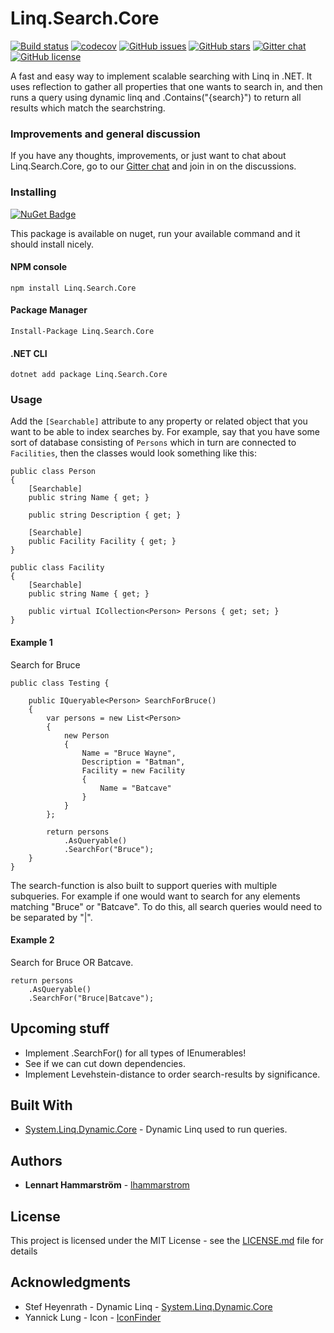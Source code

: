 # Linq.Search.Core
[![Build status](https://ci.appveyor.com/api/projects/status/u8370f2si1qvreva?svg=true)](https://ci.appveyor.com/project/lhammarstrom/linq-search-core)
[![codecov](https://codecov.io/gh/lhammarstrom/linq.search.core/branch/master/graph/badge.svg)](https://codecov.io/gh/lhammarstrom/linq.search.core)
[![GitHub issues](https://img.shields.io/github/issues/lhammarstrom/linq.search.core.svg)](https://github.com/lhammarstrom/linq.search.core/issues)
[![GitHub stars](https://img.shields.io/github/stars/lhammarstrom/linq.search.core.svg)](https://github.com/lhammarstrom/linq.search.core/stargazers)
[![Gitter chat](https://badges.gitter.im/linq-search-core/gitter.png)](https://gitter.im/linq-search-core)
[![GitHub license](https://img.shields.io/badge/license-MIT-blue.svg)](https://raw.githubusercontent.com/lhammarstrom/linq.search.core/master/LICENSE)

A fast and easy way to implement scalable searching with Linq in .NET. It uses reflection to gather all properties that one wants to search in, and then runs a query using dynamic linq and .Contains("{search}") to return all results which match the searchstring.

### Improvements and general discussion 
If you have any thoughts, improvements, or just want to chat about Linq.Search.Core, go to our [Gitter chat](https://gitter.im/linq-search-core) and join in on the discussions.

### Installing
[![NuGet Badge](https://buildstats.info/nuget/Linq.Search.Core)](https://www.nuget.org/packages/Linq.Search.Core)

This package is available on nuget, run your available command and it should install nicely.

#### NPM console
```
npm install Linq.Search.Core
```

#### Package Manager
```
Install-Package Linq.Search.Core
```

#### .NET CLI
```
dotnet add package Linq.Search.Core
```

### Usage

Add the ```[Searchable]``` attribute to any property or related object that you want to be able to index searches by. For example, say that you have some sort of database consisting of ```Persons``` which in turn are connected to ```Facilities```, then the classes would look something like this:

```
public class Person
{
    [Searchable]
    public string Name { get; }
    
    public string Description { get; }
    
    [Searchable]
    public Facility Facility { get; }
}
```

```
public class Facility
{
    [Searchable]
    public string Name { get; }
    
    public virtual ICollection<Person> Persons { get; set; }
}
```

#### Example 1
Search for Bruce

```
public class Testing {
    
    public IQueryable<Person> SearchForBruce()
    {
        var persons = new List<Person>
        {
            new Person
            {
                Name = "Bruce Wayne",
                Description = "Batman",
                Facility = new Facility
                {
                    Name = "Batcave"
                }
            }
        };
        
        return persons
            .AsQueryable()
            .SearchFor("Bruce");
    }
}
```

The search-function is also built to support queries with multiple subqueries. For example if one would want to search for any elements matching "Bruce" or "Batcave". To do this, all search queries would need to be separated by "|".

#### Example 2
Search for Bruce OR Batcave.

```
return persons
    .AsQueryable()
    .SearchFor("Bruce|Batcave");
```

## Upcoming stuff
* Implement .SearchFor() for all types of IEnumerables!
* See if we can cut down dependencies.
* Implement Levehstein-distance to order search-results by significance.

## Built With

* [System.Linq.Dynamic.Core](https://github.com/StefH/System.Linq.Dynamic.Core) - Dynamic Linq used to run queries.

## Authors

* **Lennart Hammarström** - [lhammarstrom](https://github.com/lhammarstrom)

## License

This project is licensed under the MIT License - see the [LICENSE.md](LICENSE.md) file for details

## Acknowledgments

* Stef Heyenrath - Dynamic Linq - [System.Linq.Dynamic.Core](https://github.com/StefH/System.Linq.Dynamic.Core)
* Yannick Lung - Icon - [IconFinder](https://www.iconfinder.com/yanlu)
